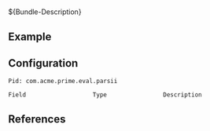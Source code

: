 # 

${Bundle-Description}

## Example

## Configuration

	Pid: com.acme.prime.eval.parsii
	
	Field					Type				Description
		
	
## References

